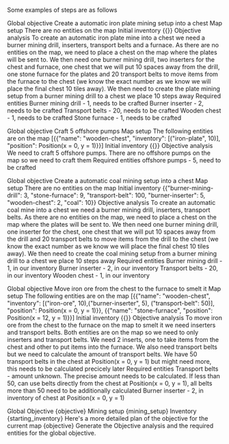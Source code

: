 Some examples of steps are as follows

Global objective
Create a automatic iron plate mining setup into a chest
Map setup
There are no entities on the map
Initial inventory
{{}}
Objective analysis
To create an automatic iron plate mine into a chest we need a burner mining drill, inserters, transport belts and a furnace. As there are no entities on the map, we need to place a chest on the map where the plates will be sent to. We then need one burner mining drill, two inserters for the chest and furnace, one chest that we will put 10 spaces away from the drill, one stone furnace for the plates and 20 transport belts to move items from the furnace to the chest (we know the exact number as we know we will place the final chest 10 tiles away). We then need to create the plate mining setup from a burner mining drill to a chest we place 10 steps away
Required entities
Burner mining drill - 1, needs to be crafted
Burner inserter - 2, needs to be crafted
Transport belts - 20, needs to be crafted
Wooden chest - 1, needs to be crafted
Stone furnace - 1, needs to be crafted

Global objective
Craft 5 offshore pumps
Map setup
The following entities are on the map [{{"name": "wooden-chest", "inventory": [("iron-plate", 10)], "position": Position(x = 0, y = 1)}}]
Initial inventory
{{}}
Objective analysis
We need to craft 5 offshore pumps. There are no offshore pumps on the map so we need to craft them
Required entities
offshore pumps - 5, need to be crafted

Global objective
Create a automatic coal mining setup into a chest
Map setup
There are no entities on the map
Initial inventory
{{"burner-mining-drill": 3,
                            "stone-furnace": 9,
                            "transport-belt": 100,
                            "burner-inserter": 5,
                            "wooden-chest": 2,
                            "coal": 10}}
Objective analysis
To create an automatic coal mine into a chest we need a burner mining drill, inserters, transport belts. As there are no entities on the map, we need to place a chest on the map where the plates will be sent to. We then need one burner mining drill, one inserter for the chest, one chest that we will put 10 spaces away from the drill and 20 transport belts to move items from the drill to the chest (we know the exact number as we know we will place the final chest 10 tiles away). We then need to create the coal mining setup from a burner mining drill to a chest we place 10 steps away
Required entities
Burner mining drill - 1, in our inventory
Burner inserter - 2, in our inventory
Transport belts - 20, in our inventory
Wooden chest - 1, in our inventory

Global objective
Move iron ore from the chest to the furnace to smelt it
Map setup
The following entities are on the map [{{"name": "wooden-chest", "inventory": [("iron-ore", 10),("burner-inserter", 5), ("transport-belt": 50)], "position": Position(x = 0, y = 1)}}, {{"name": "stone-furnace", "position": Position(x = 12, y = 1)}}]
Initial inventory
{{}}
Objective analysis
To move iron ore from the chest to the furnace on the map to smelt it we need inserters and transport belts. Both entities are on the map so we need to only inserters and transport belts. We need 2 inserts, one to take items from the chest and other to put items into the furnace. We also need transport belts but we need to calculate the amount of transport belts. We have 50 transport belts in the chest at Position(x = 0, y = 1) but might need more, this needs to be calculated precicely later
Required entities
Transport belts - amount unknown. The precise amount needs to be calculated. If less than 50, can use belts directly from the chest at Position(x = 0, y = 1), all belts more than 50 need to be additionally calculated
Burner inserter - 2, in inventory of chest at Position(x = 0, y = 1)

Global Objective
{objective}
Mining setup
{mining_setup}
Inventory
{starting_inventory}
Here's a more detailed plan of the objective for the current map
{objective}
Generate the Objective analysis and the required entities for the global objective.